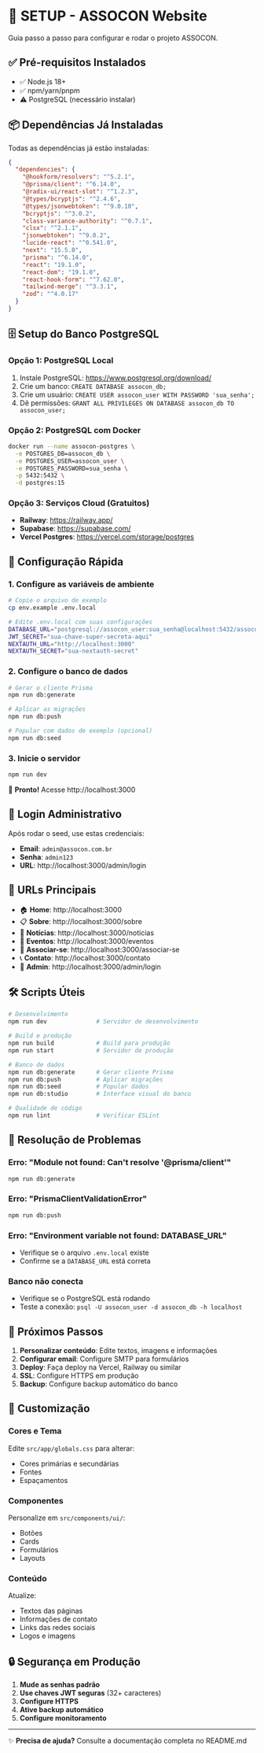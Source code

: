 # 🚀 SETUP - ASSOCON Website

Guia passo a passo para configurar e rodar o projeto ASSOCON.

## ✅ Pré-requisitos Instalados

- ✅ Node.js 18+
- ✅ npm/yarn/pnpm
- ⚠️ PostgreSQL (necessário instalar)

## 📦 Dependências Já Instaladas

Todas as dependências já estão instaladas:

```json
{
  "dependencies": {
    "@hookform/resolvers": "^5.2.1",
    "@prisma/client": "^6.14.0",
    "@radix-ui/react-slot": "^1.2.3",
    "@types/bcryptjs": "^2.4.6",
    "@types/jsonwebtoken": "^9.0.10",
    "bcryptjs": "^3.0.2",
    "class-variance-authority": "^0.7.1",
    "clsx": "^2.1.1",
    "jsonwebtoken": "^9.0.2",
    "lucide-react": "^0.541.0",
    "next": "15.5.0",
    "prisma": "^6.14.0",
    "react": "19.1.0",
    "react-dom": "19.1.0",
    "react-hook-form": "^7.62.0",
    "tailwind-merge": "^3.3.1",
    "zod": "^4.0.17"
  }
}
```

## 🗄️ Setup do Banco PostgreSQL

### Opção 1: PostgreSQL Local

1. Instale PostgreSQL: https://www.postgresql.org/download/
2. Crie um banco: `CREATE DATABASE assocon_db;`
3. Crie um usuário: `CREATE USER assocon_user WITH PASSWORD 'sua_senha';`
4. Dê permissões: `GRANT ALL PRIVILEGES ON DATABASE assocon_db TO assocon_user;`

### Opção 2: PostgreSQL com Docker

```bash
docker run --name assocon-postgres \
  -e POSTGRES_DB=assocon_db \
  -e POSTGRES_USER=assocon_user \
  -e POSTGRES_PASSWORD=sua_senha \
  -p 5432:5432 \
  -d postgres:15
```

### Opção 3: Serviços Cloud (Gratuitos)

- **Railway**: https://railway.app/
- **Supabase**: https://supabase.com/
- **Vercel Postgres**: https://vercel.com/storage/postgres

## 🔧 Configuração Rápida

### 1. Configure as variáveis de ambiente

```bash
# Copie o arquivo de exemplo
cp env.example .env.local

# Edite .env.local com suas configurações
DATABASE_URL="postgresql://assocon_user:sua_senha@localhost:5432/assocon_db?schema=public"
JWT_SECRET="sua-chave-super-secreta-aqui"
NEXTAUTH_URL="http://localhost:3000"
NEXTAUTH_SECRET="sua-nextauth-secret"
```

### 2. Configure o banco de dados

```bash
# Gerar o cliente Prisma
npm run db:generate

# Aplicar as migrações
npm run db:push

# Popular com dados de exemplo (opcional)
npm run db:seed
```

### 3. Inicie o servidor

```bash
npm run dev
```

🎉 **Pronto!** Acesse http://localhost:3000

## 👤 Login Administrativo

Após rodar o seed, use estas credenciais:

- **Email**: `admin@assocon.com.br`
- **Senha**: `admin123`
- **URL**: http://localhost:3000/admin/login

## 📱 URLs Principais

- 🏠 **Home**: http://localhost:3000
- 📋 **Sobre**: http://localhost:3000/sobre
- 📰 **Notícias**: http://localhost:3000/noticias
- 📅 **Eventos**: http://localhost:3000/eventos
- 👥 **Associar-se**: http://localhost:3000/associar-se
- 📞 **Contato**: http://localhost:3000/contato
- 🔐 **Admin**: http://localhost:3000/admin/login

## 🛠️ Scripts Úteis

```bash
# Desenvolvimento
npm run dev              # Servidor de desenvolvimento

# Build e produção
npm run build            # Build para produção
npm run start            # Servidor de produção

# Banco de dados
npm run db:generate      # Gerar cliente Prisma
npm run db:push          # Aplicar migrações
npm run db:seed          # Popular dados
npm run db:studio        # Interface visual do banco

# Qualidade de código
npm run lint             # Verificar ESLint
```

## 🐛 Resolução de Problemas

### Erro: "Module not found: Can't resolve '@prisma/client'"

```bash
npm run db:generate
```

### Erro: "PrismaClientValidationError"

```bash
npm run db:push
```

### Erro: "Environment variable not found: DATABASE_URL"

- Verifique se o arquivo `.env.local` existe
- Confirme se a `DATABASE_URL` está correta

### Banco não conecta

- Verifique se o PostgreSQL está rodando
- Teste a conexão: `psql -U assocon_user -d assocon_db -h localhost`

## 🌟 Próximos Passos

1. **Personalizar conteúdo**: Edite textos, imagens e informações
2. **Configurar email**: Configure SMTP para formulários
3. **Deploy**: Faça deploy na Vercel, Railway ou similar
4. **SSL**: Configure HTTPS em produção
5. **Backup**: Configure backup automático do banco

## 🎨 Customização

### Cores e Tema

Edite `src/app/globals.css` para alterar:

- Cores primárias e secundárias
- Fontes
- Espaçamentos

### Componentes

Personalize em `src/components/ui/`:

- Botões
- Cards
- Formulários
- Layouts

### Conteúdo

Atualize:

- Textos das páginas
- Informações de contato
- Links das redes sociais
- Logos e imagens

## 🔒 Segurança em Produção

1. **Mude as senhas padrão**
2. **Use chaves JWT seguras** (32+ caracteres)
3. **Configure HTTPS**
4. **Ative backup automático**
5. **Configure monitoramento**

---

✨ **Precisa de ajuda?** Consulte a documentação completa no README.md

